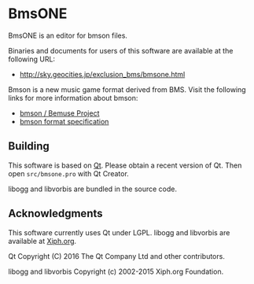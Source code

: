 # BmsONE

BmsONE is an editor for bmson files.

Binaries and documents for users of this software are available at the following URL:

* http://sky.geocities.jp/exclusion_bms/bmsone.html

Bmson is a new music game format derived from BMS. Visit the following links for more information about bmson:

* [bmson / Bemuse Project](https://bmson.nekokan.dyndns.info/)
* [bmson format specification](http://bmson-spec.readthedocs.io/en/master/index.html)

## Building

This software is based on [Qt](https://www.qt.io/).
Please obtain a recent version of Qt.
Then open `src/bmsone.pro` with Qt Creator.

libogg and libvorbis are bundled in the source code.

## Acknowledgments

This software currently uses Qt under LGPL.
libogg and libvorbis are available at [Xiph.org](https://www.xiph.org/).

Qt Copyright (C) 2016 The Qt Company Ltd and other contributors.

libogg and libvorbis Copyright (c) 2002-2015 Xiph.org Foundation.


